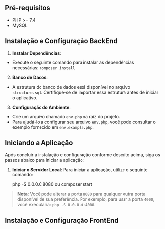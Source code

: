## Pré-requisitos

- PHP >= 7.4
- MySQL

## Instalação e Configuração BackEnd

1. **Instalar Dependências**:
 - Execute o seguinte comando para instalar as dependências necessárias:  `composer install`

2. **Banco de Dados**:
- A estrutura do banco de dados está disponível no arquivo `structure.sql`. Certifique-se de importar essa estrutura antes de iniciar o aplicativo.

3. **Configuração do Ambiente**:
- Crie um arquivo chamado `env.php` na raiz do projeto.
- Para ajudá-lo a configurar seu arquivo `env.php`, você pode consultar o exemplo fornecido em `env.example.php`.

## Iniciando a Aplicação

Após concluir a instalação e configuração conforme descrito acima, siga os passos abaixo para iniciar a aplicação:

1. **Iniciar o Servidor Local**:
   Para iniciar a aplicação, utilize o seguinte comando:

   php -S 0.0.0.0:8080 ou composer start

> **Nota**: Você pode alterar a porta `8080` para qualquer outra porta disponível de sua preferência. Por exemplo, para usar a porta `4000`, você executaria: `php -S 0.0.0.0:4000`.



## Instalação e Configuração FrontEnd

